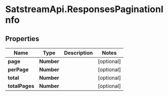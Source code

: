 # SatstreamApi.ResponsesPaginationInfo

## Properties
Name | Type | Description | Notes
------------ | ------------- | ------------- | -------------
**page** | **Number** |  | [optional] 
**perPage** | **Number** |  | [optional] 
**total** | **Number** |  | [optional] 
**totalPages** | **Number** |  | [optional] 


